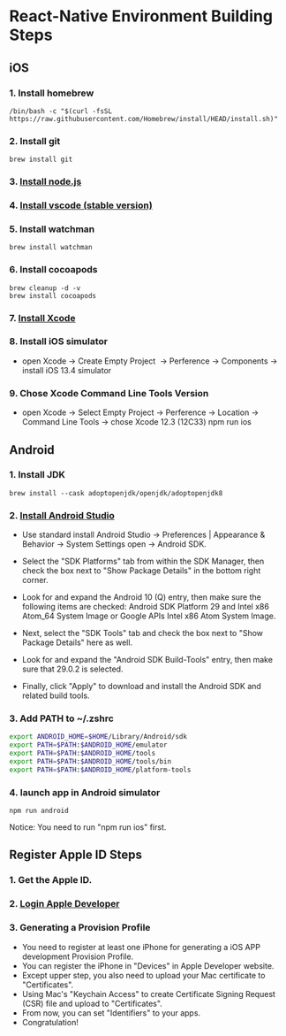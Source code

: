 # React-Native Environment Building Steps
## iOS

### 1. Install homebrew
    /bin/bash -c "$(curl -fsSL https://raw.githubusercontent.com/Homebrew/install/HEAD/install.sh)"

### 2. Install git
    brew install git

### 3. [Install node.js](https://nodejs.org/dist/v14.15.4/node-v14.15.4.pkg)

### 4. [Install vscode (stable version)](https://code.visualstudio.com/docs/?dv=osx)

### 5. Install watchman
    brew install watchman

### 6. Install cocoapods
    brew cleanup -d -v 
    brew install cocoapods 

### 7. [Install Xcode](https://developer.apple.com/services-account/download?path=/Developer_Tools/Xcode_12.3/Xcode_12.3.xip)

### 8. Install iOS simulator
-   open Xcode -> Create Empty Project  -> Perference -> Components -> install iOS 13.4 simulator

### 9. Chose Xcode Command Line Tools Version
-   open Xcode -> Select Empty Project -> Perference -> Location -> Command Line Tools -> chose Xcode 12.3 (12C33)
npm run ios


## Android

### 1. Install JDK
    brew install --cask adoptopenjdk/openjdk/adoptopenjdk8

### 2. [Install Android Studio](https://developer.android.com/studio)

-   Use standard install
Android Studio -> Preferences | Appearance & Behavior → System Settings open → Android SDK.

-   Select the "SDK Platforms" tab from within the SDK Manager, then check the box next to "Show Package Details" in the bottom right corner. 

-   Look for and expand the Android 10 (Q) entry, then make sure the following items are checked: Android SDK Platform 29 and Intel x86 Atom_64 System Image or Google APIs Intel x86 Atom System Image.

-   Next, select the "SDK Tools" tab and check the box next to "Show Package Details" here as well.

-   Look for and expand the "Android SDK Build-Tools" entry, then make sure that 29.0.2 is selected.

-   Finally, click "Apply" to download and install the Android SDK and related build tools.


### 3. Add PATH to ~/.zshrc

```sh
export ANDROID_HOME=$HOME/Library/Android/sdk
export PATH=$PATH:$ANDROID_HOME/emulator
export PATH=$PATH:$ANDROID_HOME/tools
export PATH=$PATH:$ANDROID_HOME/tools/bin
export PATH=$PATH:$ANDROID_HOME/platform-tools
```

### 4. launch app in Android simulator
    npm run android
Notice: You need to run "npm run ios" first.


## Register Apple ID Steps

### 1. Get the Apple ID.
### 2. [Login Apple Developer](https://developer.apple.com/account)
### 3. Generating a Provision Profile
-   You need to register at least one iPhone for generating a iOS APP development Provision Profile.
-   You can register the iPhone in "Devices" in Apple Developer website.
-   Except upper step, you also need to upload your Mac certificate to "Certificates".
-   Using Mac's "Keychain Access" to create Certificate Signing Request (CSR) file and upload to "Certificates".
-   From now, you can set "Identifiers" to your apps.
-   Congratulation!

